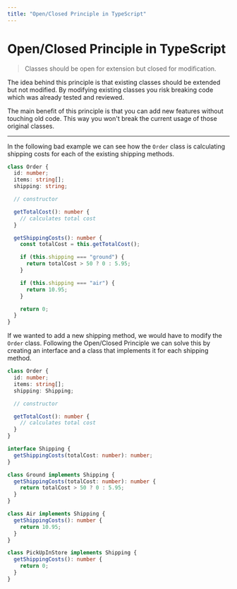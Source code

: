 ```yaml
---
title: "Open/Closed Principle in TypeScript"
---
```


# Open/Closed Principle in TypeScript

> Classes should be open for extension but closed for modification.

The idea behind this principle is that existing classes should be extended but not modified. By modifying existing classes you risk breaking code which was already tested and reviewed.

The main benefit of this principle is that you can add new features without touching old code. This way you won't break the current usage of those original classes.

---

In the following bad example we can see how the `Order` class is calculating shipping costs for each of the existing shipping methods.

```ts showLineNumbers
class Order {
  id: number;
  items: string[];
  shipping: string;

  // constructor

  getTotalCost(): number {
    // calculates total cost
  }

  getShippingCosts(): number {
    const totalCost = this.getTotalCost();

    if (this.shipping === "ground") {
      return totalCost > 50 ? 0 : 5.95;
    }

    if (this.shipping === "air") {
      return 10.95;
    }

    return 0;
  }
}
```

If we wanted to add a new shipping method, we would have to modify the `Order` class. Following the Open/Closed Principle we can solve this by creating an interface and a class that implements it for each shipping method.

```ts showLineNumbers
class Order {
  id: number;
  items: string[];
  shipping: Shipping;

  // constructor

  getTotalCost(): number {
    // calculates total cost
  }
}

interface Shipping {
  getShippingCosts(totalCost: number): number;
}

class Ground implements Shipping {
  getShippingCosts(totalCost: number): number {
    return totalCost > 50 ? 0 : 5.95;
  }
}

class Air implements Shipping {
  getShippingCosts(): number {
    return 10.95;
  }
}

class PickUpInStore implements Shipping {
  getShippingCosts(): number {
    return 0;
  }
}
```
